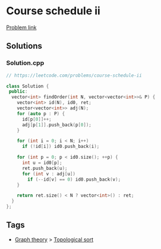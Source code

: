 # Course schedule ii

[Problem link](https://leetcode.com/problems/course-schedule-ii)

## Solutions


### Solution.cpp
```cpp
// https://leetcode.com/problems/course-schedule-ii

class Solution {
 public:
  vector<int> findOrder(int N, vector<vector<int>>& P) {
    vector<int> id(N), id0, ret;
    vector<vector<int>> adj(N);
    for (auto p : P) {
      id[p[0]]++;
      adj[p[1]].push_back(p[0]);
    }

    for (int i = 0; i < N; i++)
      if (!id[i]) id0.push_back(i);

    for (int p = 0; p < id0.size(); ++p) {
      int u = id0[p];
      ret.push_back(u);
      for (int v : adj[u])
        if (--id[v] == 0) id0.push_back(v);
    }

    return ret.size() < N ? vector<int>() : ret;
  }
};
```
## Tags

* [Graph theory](/Collections/graph-theory.md#graph-theory) > [Topological sort](/Collections/graph-theory.md#topological-sort)
